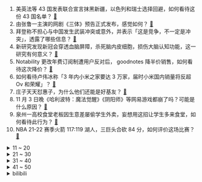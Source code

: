 1. 美英法等 43 国发表联合宣言抹黑新疆，以色列和瑞士选择回避，如何看待这份 43 国名单？ [:link:](https://www.zhihu.com/question/496192344)
2. 由张鲁一主演的网剧《三体》预告正式发布，感觉如何？ [:link:](https://www.zhihu.com/question/496340361)
3. 拜登称不担心与中国发生武装冲突或意外，并表示「这是竞争，不一定是冲突」，透露了哪些信息？ [:link:](https://www.zhihu.com/question/496297844)
4. 新研究发现新冠会穿透血脑屏障，杀死脑内皮细胞，损伤大脑认知功能，这一研究有何意义？ [:link:](https://www.zhihu.com/question/495019715)
5. Notability 更改年费订阅制遭用户反对后， goodnotes 降半价销售，如何看待这次降价？ [:link:](https://www.zhihu.com/question/496340451)
6. 如何看待卢伟冰称「3 年内小米之家要达 3 万家，届时小米国内销量将反超 Ov 和荣耀」？ [:link:](https://www.zhihu.com/question/496405162)
7. 庄子天天怼惠子，为什么他们还能是好基友？ [:link:](https://www.zhihu.com/question/463048244)
8. 11 月 3 日晚《哈利波特：魔法觉醒》《阴阳师》等网易游戏都崩了吗？可能是什么原因？ [:link:](https://www.zhihu.com/question/496432041)
9. 泉州一高校食堂老板因生意差屡偷学生外卖，妄想用这招让学生多来食堂，如何看待此行为？ [:link:](https://www.zhihu.com/question/495125943)
10. NBA 21-22 赛季火箭 117:119 湖人，三巨头合砍 84 分，如何评价这场比赛？ [:link:](https://www.zhihu.com/question/496266298)
<details>
<summary>11 ~ 20</summary>

11. 你所从事的工作是你所热爱的吗？你是选择了生活，还是被生活所选择？ [:link:](https://www.zhihu.com/question/495652615)
12. 考不到医师资格证，真的没法当医生吗？ [:link:](https://www.zhihu.com/question/495651669)
13. 为什么在葬礼中一定要悲伤甚至哭泣？这种行为是怎么留下来的？ [:link:](https://www.zhihu.com/question/26735440)
14. 国内电视剧上架 Netflix 对文化输出有多大帮助？ [:link:](https://www.zhihu.com/question/351669755)
15. 如何看待许昌一校长贪污学生餐费上百万为子买房买车 ，被控三罪涉案187万？该如何加强监管？ [:link:](https://www.zhihu.com/question/495838251)
16. 江苏一小学班主任校园内强奸猥亵多名幼女，一审被判死缓，如何从法律角度分析这一判决结果？ [:link:](https://www.zhihu.com/question/496347531)
17. 我是个月薪 3000 的打工人，真的有必要花 6799 买一个iPhone 13 吗？ [:link:](https://www.zhihu.com/question/496101952)
18. 如何看待上千网友社交平台打赏马斯克？给首富打赏是一种什么体验？ [:link:](https://www.zhihu.com/question/496175688)
19. 如何评价《这！就是街舞》第四季总冠军叶音发文委婉指出比赛不足？ [:link:](https://www.zhihu.com/question/496238304)
20. 「大厂 er 相亲文档」爆火，内含岗位及收入情况，有哪些有趣的细节？这能否解决互联网人的脱单需求？ [:link:](https://www.zhihu.com/question/496317722)
</details>
<details>
<summary>21 ~ 30</summary>

21. 如何看待完美世界重售「永久」绝版游戏道具被罚 20 万？网络游戏对虚拟道具的宣传营销手段存在哪些问题？ [:link:](https://www.zhihu.com/question/496130343)
22. 如何看待「Facebook改名为Meta，将未来押注于“元宇宙”」？元宇宙是什么？有哪些吸引力和前景？ [:link:](https://www.zhihu.com/question/495205073)
23. 「人武部给预备役退伍军人发召回短信」系谣言，伪造散播涉军谣言将会受到什么处罚？ [:link:](https://www.zhihu.com/question/496304840)
24. 《千与千寻》中千寻为什么能一口咬定爸妈不在众猪当中？ [:link:](https://www.zhihu.com/question/494330163)
25. 为什么现在二三十岁的年轻人，外貌上的年龄特征没那么明显了？ [:link:](https://www.zhihu.com/question/495295446)
26. 11 月 2 日 31 省份新增本土新冠肺炎确诊病例 93 例，目前各地疫情防控情况如何？ [:link:](https://www.zhihu.com/question/496247117)
27. 如何看待清华大学战国竹简最新研究结果「蚩尤是黄帝之子」？ [:link:](https://www.zhihu.com/question/495891279)
28. 渤海银行涉事员工目前已失联，储户 8 亿存款或再被划扣，如何从法律角度解读渤海银行需承担的责任？ [:link:](https://www.zhihu.com/question/496145207)
29. 在 Faker 迄今为止的职业生涯里，你觉得哪位对手给他的压力最大？ [:link:](https://www.zhihu.com/question/495839974)
30. 广东一女子治便秘服用 2 年肠清茶肠子变黑，可能是哪些原因导致的？如何才能科学地治疗便秘？ [:link:](https://www.zhihu.com/question/496011751)
</details>
<details>
<summary>31 ~ 40</summary>

31. 全能型冷空气将横扫我国大部地区 ，你家冷了吗？有哪些好办法能「暖呼呼」的过冬天？ [:link:](https://www.zhihu.com/question/493700052)
32. 山西一小学统计家长背景将学生分为 11 类，校方称老师理解错误，如何评价此事？对孩子们会产生何种影响？ [:link:](https://www.zhihu.com/question/496119372)
33. 新番动画《国王排名》真的那么好看？为什么？ [:link:](https://www.zhihu.com/question/495702346)
34. 什么样的团建才可以吸引 90 后和 00 后？ [:link:](https://www.zhihu.com/question/491629080)
35. 高三能有多大潜力？ [:link:](https://www.zhihu.com/question/62520919)
36. 人类军队可以抵御多大规模的丧尸袭击？ [:link:](https://www.zhihu.com/question/495829911)
37. 课题组氛围很压抑，导师非常想发文章，而自己科研能力又非常差该怎么办？ [:link:](https://www.zhihu.com/question/494736624)
38. 如何看待大量网友因微博评价明星艺人孟美岐而被短信轰炸？这背后可能有怎样的信息泄露违法链条？ [:link:](https://www.zhihu.com/question/495779778)
39. 有哪些日常使用率高并且可以提升幸福感的小家电？ [:link:](https://www.zhihu.com/question/492522078)
40. 有哪些优秀的平面设计素材网站推荐？ [:link:](https://www.zhihu.com/question/20396362)
</details>
<details>
<summary>41 ~ 50</summary>

41. 11 月 2 日河北新增本土确诊病例 14 例，均在石家庄，目前情况如何？ [:link:](https://www.zhihu.com/question/496245640)
42. 《魔道祖师》中魏无羡值得蓝忘机那么爱他吗？ [:link:](https://www.zhihu.com/question/495567070)
43. 如何评价《沙丘》的特效水平？ [:link:](https://www.zhihu.com/question/493554690)
44. 有没有什么微信聊天背景好看又不影响看消息的图片？ [:link:](https://www.zhihu.com/question/399905894)
45. 上海迪士尼乐园 11 月 3 日起恢复运营，你近期有游玩计划吗？有哪些需要注意的防疫事项？ [:link:](https://www.zhihu.com/question/496169703)
46. 在家装里，最划算的投入是什么？ [:link:](https://www.zhihu.com/question/36225746)
47. 你粉的最久的偶像是谁？ [:link:](https://www.zhihu.com/question/490604075)
48. 清蒸鲈鱼应该怎么做？ [:link:](https://www.zhihu.com/question/293998045)
49. 如何以「早上我醒来打开水龙头时，发现流出的竟然是血」为开头写一篇故事？ [:link:](https://www.zhihu.com/question/490020704)
50. 2021 年，你买过哪些「好用不贵」的小家电？ [:link:](https://www.zhihu.com/question/486797143)
</details><details>
<summary>bilibili</summary>

1. 5G，华为，土耳其——我花了两个月，搞懂了5G背后的秘密 [:link:](//www.bilibili.com/video/BV1fq4y1g7hq)
2. 当你用九十年代的画风打开原神 [:link:](//www.bilibili.com/video/BV15P4y1j7SF)
3. “这是一个审核了五年的鬼畜视频” [:link:](//www.bilibili.com/video/BV1xf4y1u7UB)
4. 【嘉然】⚠️心动警告⚠️《YOU&IDOL》，击中你的心！！ [:link:](//www.bilibili.com/video/BV1134y1o7hi)
5. 《浪漫主义》 [:link:](//www.bilibili.com/video/BV1KT4y1d7FH)
6. 图灵奖得主约翰•霍普克罗夫特：中国高校过于看重国际声望，应更关注本科教学质量 [:link:](//www.bilibili.com/video/BV1GF411a7yB)
7. 《明日方舟》EP - Radiant [:link:](//www.bilibili.com/video/BV1QU4y1u7D7)
8. 《原神》EP - 幽蝶留芳之处 [:link:](//www.bilibili.com/video/BV1xq4y1R7mF)
9. 靠谱盘点141:杀尺帝！EDG送走GEN挺进决赛，DK！下个就是你！ [:link:](//www.bilibili.com/video/BV1p44y1i7cb)
10. 关于胡桃堂主很喜欢换装的事 [:link:](//www.bilibili.com/video/BV1vr4y117vQ)
<details>
<summary>11 ~ 20</summary>

11. 刻在90后DNA里的34首大串烧！你能从头唱到尾吗？ [:link:](//www.bilibili.com/video/BV1zq4y1r7Sd)
12. 号称成都最辣的串串！真能让人泪流满面吗？ [:link:](//www.bilibili.com/video/BV1Eh411t7Aa)
13. 聊聊英国历史及英国资产阶级革命 [:link:](//www.bilibili.com/video/BV1Bq4y1R7H7)
14. 登 子 的 酒 [:link:](//www.bilibili.com/video/BV1Hf4y1u7Kn)
15. 夏洛告白单曲《我的马冬梅》 [:link:](//www.bilibili.com/video/BV1k44y1i7EU)
16. 杀手：嗯？目标呢？？ [:link:](//www.bilibili.com/video/BV1AT4y1d7TR)
17. “绝地求生隐身挂”【BUG快乐阴人流#4】 [:link:](//www.bilibili.com/video/BV1iP4y1L729)
18. 【罗翔】我家有个祖传的宝贝，我自己砸了犯罪吗？ [:link:](//www.bilibili.com/video/BV1xQ4y1q7wQ)
19. 出门吃个简易早餐，经济又实惠，干净又卫生！ [:link:](//www.bilibili.com/video/BV16S4y1R7Vd)
20. 胡桃单曲《嗷》Remix [:link:](//www.bilibili.com/video/BV1cr4y1C7MN)
</details>
<details>
<summary>21 ~ 30</summary>

21. 【赛事晚自习189】EDG建队8年首次晋级决赛！加油，只剩最后一个Bo5了！GEN vs EDG细节复盘 [:link:](//www.bilibili.com/video/BV1pr4y1C7ao)
22. 【时代少年团】《这福气给你要不要》之寻找目的地 [:link:](//www.bilibili.com/video/BV1uP4y1j7F7)
23. 【热男】iPhone 13 Pro Max，建议改成：国  行  顶  配 [:link:](//www.bilibili.com/video/BV1J44y1i7kg)
24. 手工制做把电动车开门器 [:link:](//www.bilibili.com/video/BV1oP4y1L7WX)
25. 《 起 床 啦 ！ 》 [:link:](//www.bilibili.com/video/BV1Yv411T74R)
26. 笑死！这2元的童年回忆根本吃不完！！！ [:link:](//www.bilibili.com/video/BV183411k7zT)
27. #刘宇的一天# 欢迎沉浸式体验我的一天 [:link:](//www.bilibili.com/video/BV1WP4y1j7nr)
28. “为什么会变成这样？”“没什么，爆炸时我挡在群众前面” [:link:](//www.bilibili.com/video/BV1HQ4y1S7n9)
29. 知名Up主被CIA盯上了？？ [:link:](//www.bilibili.com/video/BV1u44y1i7yg)
30. 为了拍到烟花爆炸中心的画面，我们炸了两台穿越机！ [:link:](//www.bilibili.com/video/BV1434y1o7Fu)
</details>
<details>
<summary>31 ~ 40</summary>

31. 想想还后怕 它们真的救了我爸爸一命！ [:link:](//www.bilibili.com/video/BV1db4y1b7c5)
32. 【第一人称创意】 有魔法就是可以为所欲为 [:link:](//www.bilibili.com/video/BV1Hr4y117FM)
33. 「恋爱循环」秦腔陕西话版 · 一秒整活带你梦回长安 [:link:](//www.bilibili.com/video/BV1VR4y1E72X)
34. 除了男主角，全员都知道的秘密，即将揭开！国产古装大戏《琅琊榜》第八期 [:link:](//www.bilibili.com/video/BV1xq4y1r73b)
35. 漫谈丰田汽车 [:link:](//www.bilibili.com/video/BV1e34y1o7BC)
36. 焯 鬼 论 战 [:link:](//www.bilibili.com/video/BV1ER4y1E7Ez)
37. 羊 超 越 [:link:](//www.bilibili.com/video/BV19Q4y1U7aM)
38. 解禁军歌！《一定要把胜利的旗帜插到台湾》 [:link:](//www.bilibili.com/video/BV1H3411k7dw)
39. 法外狂徒张三，正常发挥可以把对方律师送进去。 [:link:](//www.bilibili.com/video/BV1Mq4y1V752)
40. 【S11全球总决赛】半决赛 10月31日 EDG vs GEN [:link:](//www.bilibili.com/video/BV12b4y1b7Ba)
</details>
<details>
<summary>41 ~ 50</summary>

41. 霍格沃茨失传的咒语！ [:link:](//www.bilibili.com/video/BV1Kf4y1u7d9)
42. 泡面秒变高品质焖面的n种做法，手残党也可以轻松做好 [:link:](//www.bilibili.com/video/BV1M3411k75M)
43. 传说中的凤凰衣竟要用春笋造纸包裹整鸡下锅油炸！然后再弃鸡食纸… [:link:](//www.bilibili.com/video/BV1gg411K7zU)
44. 帮女明星换鞋时，边换边想：“我都没给我妈换过，凭什么给你换？” [:link:](//www.bilibili.com/video/BV1oQ4y1q7Ka)
45. 帝骑哥亲自演唱【Journey through the decade】 [:link:](//www.bilibili.com/video/BV1mS4y1R7cL)
46. 应急包里应该放些什么？ [:link:](//www.bilibili.com/video/BV1hL4y1q779)
47. 胡桃哭的瞬间，全世界都融化了🔥 [:link:](//www.bilibili.com/video/BV1z44y1i7ex)
48. 东风公司双11预售开始啦！还等什么，冲冲冲！ [:link:](//www.bilibili.com/video/BV1TU4y1g7DJ)
49. 我们做到了!EDG挺进S11决赛! [:link:](//www.bilibili.com/video/BV1mQ4y1S72U)
50. 风雨工程入职100天，内心体验犹如过山车。 [:link:](//www.bilibili.com/video/BV1RR4y177Jn)
</details>
<details>
<summary>51 ~ 60</summary>

51. 狗子被毒蛇咬伤，带它去医院治疗表现得特别乖 [:link:](//www.bilibili.com/video/BV1aT4y1d7GS)
52. 3000块钱的花胶，胀发三天，做一只花胶鸡。审核看了都不舍得发出来。 [:link:](//www.bilibili.com/video/BV1nQ4y1S7GB)
53. 干我这行的，一辈子不开张，开张吃一辈子 [:link:](//www.bilibili.com/video/BV1yu411o7NA)
54. 战味十足！东部战区罕见实弹演练画面曝光 [:link:](//www.bilibili.com/video/BV1NU4y1g7z6)
55. 【原神】烤鱼「极鲜！炙脍之夜」全图鉴攻略 [:link:](//www.bilibili.com/video/BV15P4y1j7Ur)
56. 加了100块钱毛肚的特辣红油冒菜,抱着盆吃太爽了~美食探店/无广试吃员 [:link:](//www.bilibili.com/video/BV1yQ4y1S7vw)
57. “小丑”东京地铁砍人纵火 事后坐在车厢里淡定抽烟 [:link:](//www.bilibili.com/video/BV1QP4y1L739)
58. 站住 ！喜欢哪个！⁄(⁄ ⁄ ⁄ω⁄ ⁄ ⁄)nonono [:link:](//www.bilibili.com/video/BV1U34y1m7s4)
59. 懂得穿搭的男人一直都是这么受欢迎。 [:link:](//www.bilibili.com/video/BV1X34y1o7Eo)
60. 【2021共创之夜】完整版回放：欢迎来到王者荣耀！ [:link:](//www.bilibili.com/video/BV1vu411o7sT)
</details>
<details>
<summary>61 ~ 70</summary>

61. 保安的烦恼 [:link:](//www.bilibili.com/video/BV1aP4y1L7VQ)
62. “你搁这儿搁这儿呢？”背后到底是啥意思？ [:link:](//www.bilibili.com/video/BV1sQ4y1S7jf)
63. 【散人】离谱！步步为坑 玩弄人心的气人i wanna [:link:](//www.bilibili.com/video/BV1Tg411K77m)
64. cos成黑寡妇潜入猪厂食堂吃饭! [:link:](//www.bilibili.com/video/BV11S4y1R7oV)
65. 【原神PV】小恶魔胡桃的Happy Halloween！ [:link:](//www.bilibili.com/video/BV1qh41187ru)
66. 老师说我写的字像是用鸡爪子抓出来的 [:link:](//www.bilibili.com/video/BV1MP4y1j7ij)
67. 我要在b站建所大学，送给每个大学迷茫的你！ [:link:](//www.bilibili.com/video/BV1pv411T7rM)
68. 屮💀屮 [:link:](//www.bilibili.com/video/BV11P4y1L7T9)
69. 鹤观剧情做的真不错，但下次别做了 《海底》 [:link:](//www.bilibili.com/video/BV1YL41137G3)
70. 他是达康书记的原型，在任期间争议不断，卸任之时数千百姓跪求他别走。真正的人们公仆，人民的好市长 耿彦波 [:link:](//www.bilibili.com/video/BV1xQ4y1q7d6)
</details>
<details>
<summary>71 ~ 80</summary>

71. 少点花里胡哨，多点基本功 [:link:](//www.bilibili.com/video/BV18F411a7of)
72. 世 界 噩 梦 [:link:](//www.bilibili.com/video/BV1TR4y1E7dK)
73. 【珈乐】♥ KPOP热舞20连 ♥这波你能扛多久？【直播剪辑】 [:link:](//www.bilibili.com/video/BV1Fq4y137wb)
74. 二 辅 导 [:link:](//www.bilibili.com/video/BV1KR4y1E7xs)
75. 为EDG应援！决赛加油！！！ [:link:](//www.bilibili.com/video/BV1dq4y1g7S2)
76. 直播卖货已经这么内卷了吗哈哈哈哈 [:link:](//www.bilibili.com/video/BV1vT4y1d7FN)
77. 请选出图中的工藤新一（单选）【阅片无数Ⅱ 25】 [:link:](//www.bilibili.com/video/BV1Gg411K7L9)
78. 美好生活 共同向往 [:link:](//www.bilibili.com/video/BV1a3411k771)
79. 元 辅 导 [:link:](//www.bilibili.com/video/BV1XF411e7bs)
80. 36vs888！蟹粉面价格竟差24倍！这蟹是黄金做的吗？ [:link:](//www.bilibili.com/video/BV1Br4y1C7tu)
</details>
<details>
<summary>81 ~ 90</summary>

81. 用红柳烤串真的会更好吃吗，小伙买了一捆红柳，准备退休卖烤串 [:link:](//www.bilibili.com/video/BV13L411375k)
82. 离家出走半年 ，400万粉不干了！！ [:link:](//www.bilibili.com/video/BV1cf4y137JG)
83. 胃溃疡会不会导致叛逃？【硬核狠人13】 [:link:](//www.bilibili.com/video/BV1zq4y1r7DW)
84. 【原神剧场】万圣节狂欢夜！ [:link:](//www.bilibili.com/video/BV183411k7BR)
85. 你玩不起是吧！？【自制一个第五人格】 [:link:](//www.bilibili.com/video/BV1Hb4y187U5)
86. 带非洲侯哥回老家(3) [:link:](//www.bilibili.com/video/BV1WL41137rw)
87. 原神网页烤鱼活动速通，8条鱼拿满120原石【节约时间】【极鲜炙脍之夜】 [:link:](//www.bilibili.com/video/BV1nq4y1r753)
88. 啥？某千万粉丝达人被阿特抓了？？ [:link:](//www.bilibili.com/video/BV1fP4y1L7Lj)
89. 火柴人 VS 我的世界系列 第二十六集 地下的守护者 [:link:](//www.bilibili.com/video/BV1Y34y1o7QM)
90. 职 场 废 物 [:link:](//www.bilibili.com/video/BV1af4y1u7d9)
</details>
<details>
<summary>91 ~ 100</summary>

91. 评分2.3！史上最丑陋动画！看完我直接怀疑人生！ [:link:](//www.bilibili.com/video/BV1WL4y1q7CF)
92. 我第一次穿黑丝，竟然是被粉丝骗穿 [:link:](//www.bilibili.com/video/BV1hR4y1E7Ek)
93. 学 亚 索 [:link:](//www.bilibili.com/video/BV1jQ4y1S78J)
94. 侄子作业负担太重，好心的舅舅帮他把答案撕了。【魔鬼舅舅 03】 [:link:](//www.bilibili.com/video/BV1gb4y18764)
95. (4K画质)hanser个人演唱会《海上油菜花》 [:link:](//www.bilibili.com/video/BV1Bq4y1r7bn)
96. 不愧是中国最高学历的演员，就为了一段台词，他背完了整本论语！ [:link:](//www.bilibili.com/video/BV1jF411e7Rk)
97. 兑现——EDG进决赛倒立洗头 [:link:](//www.bilibili.com/video/BV1Lf4y1u7vf)
98. 谈恋爱八个月和男友第一次吵架竟然是因为哔站等级 [:link:](//www.bilibili.com/video/BV16b4y1b7v4)
99. 学生时代最大的陷阱 [:link:](//www.bilibili.com/video/BV1X3411k7CX)
100. 【英雄联盟】18年的IG有多离谱？          “EDG今天加油啊，再突破一下吧” [:link:](//www.bilibili.com/video/BV1sq4y1r7yK)
</details></details>